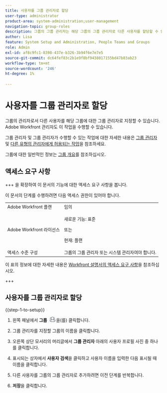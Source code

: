 ```yaml
---
title: 사용자를 그룹 관리자로 할당
user-type: administrator
product-area: system-administration;user-management
navigation-topic: group-roles
description: 그룹의 그룹 관리자는 해당 그룹의 그룹 관리자로 다른 사용자를 할당할 수 있습니다. Adobe Workfront 관리자도 이 작업을 수행할 수 있습니다.
author: Lisa
feature: System Setup and Administration, People Teams and Groups
role: Admin
exl-id: af8c9fc1-8398-437e-b326-3b94f6e7e7e5
source-git-commit: dc64fef83c2b1e9f8bf9438017155bd47b83ab23
workflow-type: tm+mt
source-wordcount: '246'
ht-degree: 1%

---
```


# 사용자를 그룹 관리자로 할당

그룹의 관리자로서 다른 사용자를 해당 그룹에 대한 그룹 관리자로 지정할 수 있습니다. Adobe Workfront 관리자도 이 작업을 수행할 수 있습니다.

그룹 관리자 및 그룹 관리자가 수행할 수 있는 작업에 대한 자세한 내용은 [그룹 관리자](../../../administration-and-setup/manage-groups/group-roles/group-administrators.md) 및 [다른 유형의 관리자에게 허용되는 작업](../../../administration-and-setup/manage-groups/group-roles/group-actions-allowed-different-types-admins.md)을 참조하세요.

그룹에 대한 일반적인 정보는 [그룹 개요](../../../administration-and-setup/manage-groups/groups-overview/groups.md)를 참조하십시오.

## 액세스 요구 사항

+++ 을 확장하여 이 문서의 기능에 대한 액세스 요구 사항을 봅니다.

이 문서의 단계를 수행하려면 다음 액세스 권한이 있어야 합니다.

<table style="table-layout:auto"> 
 <col> 
 <col> 
 <tbody> 
  <tr> 
   <td role="rowheader">Adobe Workfront 플랜</td> 
   <td>임의</td> 
  </tr> 
  <tr> 
  <tr> 
   <td role="rowheader">Adobe Workfront 라이선스</td> 
   <td><p>새로운 기능: 표준</p>
       <p>또는</p>
       <p>현재: 플랜</p></td>
  </tr> 
  </tr> 
  <tr> 
   <td role="rowheader">액세스 수준 구성</td> 
   <td>그룹의 그룹 관리자 또는 시스템 관리자여야 합니다.</td>
  </tr> 
 </tbody> 
</table>

이 표의 정보에 대한 자세한 내용은 [Workfront 설명서의 액세스 요구 사항](/help/quicksilver/administration-and-setup/add-users/access-levels-and-object-permissions/access-level-requirements-in-documentation.md)을 참조하십시오.

+++

## 사용자를 그룹 관리자로 할당

{{step-1-to-setup}}

1. 왼쪽 패널에서 **그룹** ![](assets/groups-icon.png)을(를) 클릭합니다.

1. 그룹 관리자를 지정할 그룹의 이름을 클릭합니다.
1. 오른쪽 상단 모서리의 머리글에서 **그룹 관리자** 아래의 사용자 프로필 사진 중 하나를 클릭합니다.
1. 표시되는 상자에서 **사용자 검색**&#x200B;을 클릭하고 사용자 이름을 입력한 다음 표시될 때 이름을 클릭합니다.
1. 다른 사용자를 그룹의 그룹 관리자로 추가하려면 이전 단계를 반복합니다.
1. **저장**&#x200B;을 클릭합니다.
